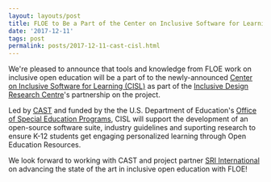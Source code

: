 ```yaml
---
layout: layouts/post
title: FLOE to Be a Part of the Center on Inclusive Software for Learning
date: '2017-12-11'
tags: post
permalink: posts/2017-12-11-cast-cisl.html
---
```

<p>
We're pleased to announce that tools and knowledge from FLOE work on inclusive open
 education will be a part of to the newly-announced <a href="http://www.cast.org/w
 hats-new/news/2017/center-for-inclusive-software-for-learning.html#.Wi7t9xNSwUE">
 Center on Inclusive Software for Learning (CISL)</a> as part of the <a href="https
 ://idrc.ocadu.ca/">Inclusive Design Research Centre</a>'s partnership on the project.
</p>
<p>
Led by <a href="http://www.cast.org/">CAST</a> and funded by the the U.S. Department
 of Education's <a href="https://www2.ed.gov/about/offices/list/osers/osep/index.html">
 Office of Special Education Programs</a>, CISL will support the development of an
  open-source software suite, industry guidelines and suporting research to ensure
   K-12 students get engaging personalized learning through Open Education Resources.
</p>
<p>
We look forward to working with CAST and project partner <a href="https://www.sri.com/">
SRI International</a> on advancing the state of the art in inclusive open education with FLOE!
</p>
